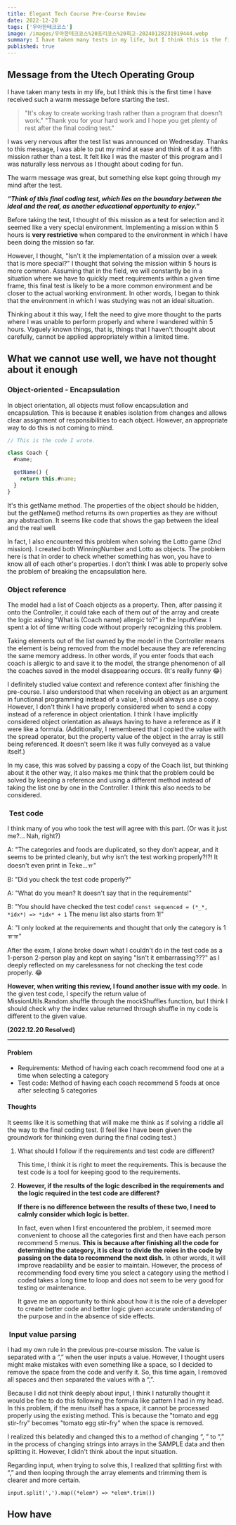 ```yaml
---
title: Elegant Tech Course Pre-Course Review
date: 2022-12-20
tags: ['우아한테크코스']
image: /images/우아한테크코스%20프리코스%20회고-20240128231919444.webp
summary: I have taken many tests in my life, but I think this is the first time I have received such a warm message before starting the test.
published: true
---
```


## Message from the Utech Operating Group

I have taken many tests in my life, but I think this is the first time I have received such a warm message before starting the test.

> "It's okay to create working trash rather than a program that doesn't work." "Thank you for your hard work and I hope you get plenty of rest after the final coding test."

I was very nervous after the test list was announced on Wednesday. Thanks to this message, I was able to put my mind at ease and think of it as a fifth mission rather than a test. It felt like I was the master of this program and I was naturally less nervous as I thought about coding for fun.

The warm message was great, but something else kept going through my mind after the test.

_**“Think of this final coding test, which lies on the boundary between the ideal and the real, as another educational opportunity to enjoy.”**_

Before taking the test, I thought of this mission as a test for selection and it seemed like a very special environment. Implementing a mission within 5 hours is **very restrictive** when compared to the environment in which I have been doing the mission so far.

However, I thought, "Isn't it the implementation of a mission over a week that is more special?" I thought that solving the mission within 5 hours is more common. Assuming that in the field, we will constantly be in a situation where we have to quickly meet requirements within a given time frame, this final test is likely to be a more common environment and be closer to the actual working environment. In other words, I began to think that the environment in which I was studying was not an ideal situation.

Thinking about it this way, I felt the need to give more thought to the parts where I was unable to perform properly and where I wandered within 5 hours. Vaguely known things, that is, things that I haven't thought about carefully, cannot be applied appropriately within a limited time.

## What we cannot use well, we have not thought about it enough

### Object-oriented - Encapsulation

In object orientation, all objects must follow encapsulation and encapsulation. This is because it enables isolation from changes and allows clear assignment of responsibilities to each object. However, an appropriate way to do this is not coming to mind.

```jsx
// This is the code I wrote.

class Coach {
  #name;

  getName() {
    return this.#name;
  }
}
```

It's this getName method. The properties of the object should be hidden, but the getName() method returns its own properties as they are without any abstraction. It seems like code that shows the gap between the ideal and the real well.

In fact, I also encountered this problem when solving the Lotto game (2nd mission). I created both WinningNumber and Lotto as objects. The problem here is that in order to check whether something has won, you have to know all of each other's properties. I don't think I was able to properly solve the problem of breaking the encapsulation here.

### Object reference

The model had a list of Coach objects as a property. Then, after passing it onto the Controller, it could take each of them out of the array and create the logic asking "What is (Coach name) allergic to?" in the InputView. I spent a lot of time writing code without properly recognizing this problem.

Taking elements out of the list owned by the model in the Controller means the element is being removed from the model because they are referencing the same memory address. In other words, if you enter foods that each coach is allergic to and save it to the model, the strange phenomenon of all the coaches saved in the model disappearing occurs. (It's really funny 😂)

I definitely studied value context and reference context after finishing the pre-course. I also understood that when receiving an object as an argument in functional programming instead of a value, I should always use a copy. However, I don't think I have properly considered when to send a copy instead of a reference in object orientation. I think I have implicitly considered object orientation as always having to have a reference as if it were like a formula. (Additionally, I remembered that I copied the value with the spread operator, but the property value of the object in the array is still being referenced. It doesn't seem like it was fully conveyed as a value itself.)

In my case, this was solved by passing a copy of the Coach list, but thinking about it the other way, it also makes me think that the problem could be solved by keeping a reference and using a different method instead of taking the list one by one in the Controller. I think this also needs to be considered.

###  Test code

I think many of you who took the test will agree with this part. (Or was it just me?... Nah, right?)

A: "The categories and foods are duplicated, so they don't appear, and it seems to be printed cleanly, but why isn't the test working properly?!?! It doesn't even print in Teke...ㅠ"

B: "Did you check the test code properly?"

A: "What do you mean? It doesn't say that in the requirements!"

B: "You should have checked the test code! `const sequenced = (*_*, *idx*) => *idx* + 1` The menu list also starts from 1!"

A: "I only looked at the requirements and thought that only the category is 1 ㅠㅠ"

After the exam, I alone broke down what I couldn't do in the test code as a 1-person 2-person play and kept on saying "Isn't it embarrassing???" as I deeply reflected on my carelessness for not checking the test code properly. 😂

**However, when writing this review, I found another issue with my code.** In the given test code, I specify the return value of MissionUtils.Random.shuffle through the mockShuffles function, but I think I should check why the index value returned through shuffle in my code is different to the given value.

**(2022.12.20 Resolved)**

---

#### Problem

- Requirements: Method of having each coach recommend food one at a time when selecting a category
- Test code: Method of having each coach recommend 5 foods at once after selecting 5 categories

#### Thoughts

It seems like it is something that will make me think as if solving a riddle all the way to the final coding test. (I feel like I have been given the groundwork for thinking even during the final coding test.)

1. What should I follow if the requirements and test code are different?

   This time, I think it is right to meet the requirements. This is because the test code is a tool for keeping good to the requirements.

2. **However, if the results of the logic described in the requirements and the logic required in the test code are different?**

   **If there is no difference between the results of these two, I need to calmly consider which logic is better.**

   In fact, even when I first encountered the problem, it seemed more convenient to choose all the categories first and then have each person recommend 5 menus. **This is because after finishing all the code for determining the category, it is clear to divide the roles in the code by passing on the data to recommend the next dish.** In other words, it will improve readability and be easier to maintain. However, the process of recommending food every time you select a category using the method I coded takes a long time to loop and does not seem to be very good for testing or maintenance.

   It gave me an opportunity to think about how it is the role of a developer to create better code and better logic given accurate understanding of the purpose and in the absence of side effects.

###  Input value parsing

I had my own rule in the previous pre-course mission. The value is separated with a “,” when the user inputs a value. However, I thought users might make mistakes with even something like a space, so I decided to remove the space from the code and verify it. So, this time again, I removed all spaces and then separated the values with a “,”.

Because I did not think deeply about input, I think I naturally thought it would be fine to do this following the formula like pattern I had in my head. In this problem, if the menu itself has a space, it cannot be processed properly using the existing method. This is because the "tomato and egg stir-fry" becomes "tomato egg stir-fry" when the space is removed.

I realized this belatedly and changed this to a method of changing “, ” to “,” in the process of changing strings into arrays in the SAMPLE data and then splitting it. However, I didn't think about the input situation.

Regarding input, when trying to solve this, I realized that splitting first with “,” and then looping through the array elements and trimming them is clearer and more certain.

`input.split(',').map((*elem*) => *elem*.trim())`

## How have

